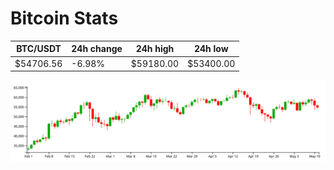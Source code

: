 # Bitcoin Stats

BTC/USDT|24h change|24h high|24h low|
|---|---|---|---|
|$54706.56|-6.98%|$59180.00|$53400.00|

<img src="./chart.svg">
